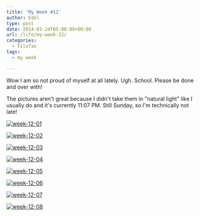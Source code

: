 ```yaml
---
title: 'My Week #12'
author: Edel
type: post
date: 2014-03-24T05:08:09+00:00
url: /life/my-week-12/
categories:
  - Filofax
tags:
  - my week

---
```

Wow I am so not proud of myself at all lately. Ugh. School. Please be done and over with!

The pictures aren't great because I didn't take them in "natural light" like I usually do and it's currently 11:07 PM. Still Sunday, so I'm technically not late!

[<img src="http://scattered.me/wp-content/uploads/2014/03/week-12-01.png" alt="week-12-01" class="img-responsive" />][1]

[<img src="http://scattered.me/wp-content/uploads/2014/03/week-12-02.png" alt="week-12-02" class="img-responsive" />][2]

[<img src="http://scattered.me/wp-content/uploads/2014/03/week-12-03.png" alt="week-12-03" class="img-responsive" />][3]

[<img src="http://scattered.me/wp-content/uploads/2014/03/week-12-04.png" alt="week-12-04" class="img-responsive" />][4]

[<img src="http://scattered.me/wp-content/uploads/2014/03/week-12-05.png" alt="week-12-05" class="img-responsive" />][5]

[<img src="http://scattered.me/wp-content/uploads/2014/03/week-12-06.png" alt="week-12-06" class="img-responsive" />][6]

[<img src="http://scattered.me/wp-content/uploads/2014/03/week-12-07.png" alt="week-12-07" class="img-responsive" />][7]

[<img src="http://scattered.me/wp-content/uploads/2014/03/week-12-08.png" alt="week-12-08" class="img-responsive" />][8]




 [1]: http://scattered.me/wp-content/uploads/2014/03/week-12-01.png
 [2]: http://scattered.me/wp-content/uploads/2014/03/week-12-02.png
 [3]: http://scattered.me/wp-content/uploads/2014/03/week-12-03.png
 [4]: http://scattered.me/wp-content/uploads/2014/03/week-12-04.png
 [5]: http://scattered.me/wp-content/uploads/2014/03/week-12-05.png
 [6]: http://scattered.me/wp-content/uploads/2014/03/week-12-06.png
 [7]: http://scattered.me/wp-content/uploads/2014/03/week-12-07.png
 [8]: http://scattered.me/wp-content/uploads/2014/03/week-12-08.png